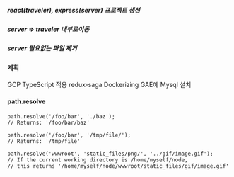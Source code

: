 ##### react(traveler), express(server) 프로젝트 생성

##### server => traveler 내부로이동

##### server 필요없는 파일 제거

#### 계획

GCP
TypeScript 적용
redux-saga
Dockerizing
GAE에 Mysql 설치

#### path.resolve

```
path.resolve('/foo/bar', './baz');
// Returns: '/foo/bar/baz'

path.resolve('/foo/bar', '/tmp/file/');
// Returns: '/tmp/file'

path.resolve('wwwroot', 'static_files/png/', '../gif/image.gif');
// If the current working directory is /home/myself/node,
// this returns '/home/myself/node/wwwroot/static_files/gif/image.gif'
```
